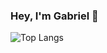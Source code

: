 ### Hey, I'm Gabriel :wave:

![Top Langs](https://github-readme-stats.vercel.app/api/top-langs/?username=ogabrielrdgs&layout=compact&theme=github_dark)
